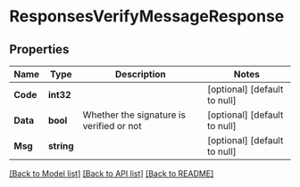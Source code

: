 # ResponsesVerifyMessageResponse

## Properties
Name | Type | Description | Notes
------------ | ------------- | ------------- | -------------
**Code** | **int32** |  | [optional] [default to null]
**Data** | **bool** | Whether the signature is verified or not | [optional] [default to null]
**Msg** | **string** |  | [optional] [default to null]

[[Back to Model list]](../README.md#documentation-for-models) [[Back to API list]](../README.md#documentation-for-api-endpoints) [[Back to README]](../README.md)


